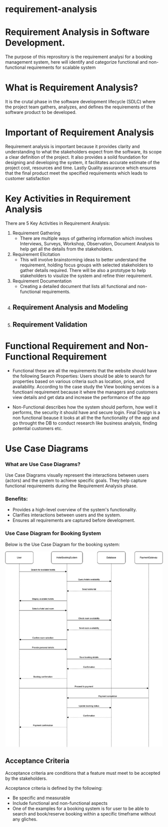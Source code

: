 # requirement-analysis
# Requirement Analysis in Software Development.
 The purpose of this reprository is the requirement analysi for a booking management system, here will identify and categorize functional and non-functional requirements for scalable system

 # What is Requirement Analysis?
  It is the crutal phase in the software development lifecycle (SDLC) where the project team gathers, analyzes, and defines the requirements of the software product to be developed.  

  # Important of Requirement Analysis

  Requirement analysis is important because it provides clarity and understanding to what the stakeholders expect from the software, its scope a clear definition of the project. It also provides a soild foundation for designing and developing the system, it facilitates accurate estimate of the project cost, resources and time. Lastly Quality assurance which ensures that the final product meet the specified requirements which leads to customer satisfaction

  # Key Activities in Requirement Analysis

There are 5 Key Activities in Requirement Analysis:

1. Requirement Gathering
    - There are multiple ways of gathering information which involves Interviews, Surveys, Workshop,        Observation, Document Analysis to help get all the details from the stakeholders.
2. Requirement Elicitation
    - This will involve brainstorming ideas to better understand the requirement, holding focus groups with selected stakeholders to gather details required. There will be also a prototype to help stakeholders to visulize the system and refine thier requirement.
3. Requirement Documentation
    - Creating a detailed document that lists all functional and non-functional requirements.
4. Requirement Analysis and Modeling
    - 
5. Requirement Validation
    - 

# Functional Requirement and Non-Functional Requirement

- Functional these are all the requirements that the website should have the following 
    Search Properties: Users should be able to search for properties based on various criteria such as location, price, and availability.
    According to the case study the View booking services is a functioanl requirement because it where the managers and customers view details and get data and increase the performance of the app 
    

- Non-Functional describes how the system should perform, how well it performs, the security it should have and secure login. Final Design is a non functional beause it looks at all the the functionality of the app and go throught the DB to conduct research like business analysis, finding potential customers etc.

# Use Case Diagrams

### What are Use Case Diagrams?
Use Case Diagrams visually represent the interactions between users (actors) and the system to achieve specific goals. They help capture functional requirements during the Requirement Analysis phase.

### Benefits:
- Provides a high-level overview of the system's functionality.
- Clarifies interactions between users and the system.
- Ensures all requirements are captured before development.

### Use Case Diagram for Booking System
Below is the Use Case Diagram for the booking system:

![Use Case Diagram](alx-booking-uc.png)


## Acceptance Criteria

Acceptance criteria are conditions that a feature must meet to be accepted by the stakeholders.

Acceptance criteria is defined by the following:
- Be specific and measurable
- Include functional and non-functional aspects
- One of the examples for a booking system is for user to be able to search and book/reserve booking within a specific timeframe without any gliches.
